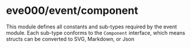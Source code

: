 # eve000/event/component

This module defines all constants and sub-types required by the event module.
Each sub-type conforms to the `Component` interface, which means structs can be converted to SVG, Markdown, or Json
